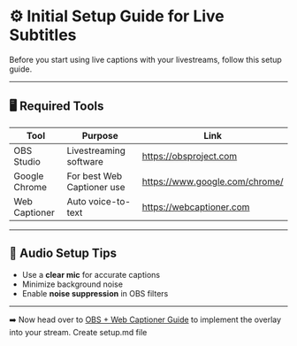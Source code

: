 # ⚙️ Initial Setup Guide for Live Subtitles

Before you start using live captions with your livestreams, follow this setup guide.

---

## 🖥️ Required Tools

| Tool            | Purpose                    | Link                                   |
|-----------------|----------------------------|----------------------------------------|
| OBS Studio      | Livestreaming software     | https://obsproject.com                 |
| Google Chrome   | For best Web Captioner use | https://www.google.com/chrome/         |
| Web Captioner   | Auto voice-to-text         | https://webcaptioner.com               |

---

## 🎤 Audio Setup Tips

- Use a **clear mic** for accurate captions
- Minimize background noise
- Enable **noise suppression** in OBS filters

---

➡️ Now head over to [OBS + Web Captioner Guide](obs-livestream-caption-guide.md) to implement the overlay into your stream.
Create setup.md file
